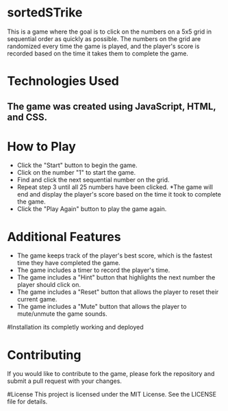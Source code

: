 # sortedSTrike
This is a game where the goal is to click on the numbers on a 5x5 grid in sequential order as quickly as possible. The numbers on the grid are randomized every time the game is played, and the player's score is recorded based on the time it takes them to complete the game.

# Technologies Used
## The game was created using JavaScript, HTML, and CSS.

# How to Play
* Click the "Start" button to begin the game.
* Click on the number "1" to start the game.
* Find and click the next sequential number on the grid.
* Repeat step 3 until all 25 numbers have been clicked.
*The game will end and display the player's score based on the time it took to complete the game.
* Click the "Play Again" button to play the game again.

# Additional Features
* The game keeps track of the player's best score, which is the fastest time they have completed the game.
* The game includes a timer to record the player's time.
* The game includes a "Hint" button that highlights the next number the player should click on.
* The game includes a "Reset" button that allows the player to reset their current game.
* The game includes a "Mute" button that allows the player to mute/unmute the game sounds.

#Installation
its completly working and deployed
# Contributing
If you would like to contribute to the game, please fork the repository and submit a pull request with your changes.

#License
This project is licensed under the MIT License. See the LICENSE file for details.
